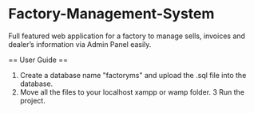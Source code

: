 # Factory-Management-System
Full featured web application for a factory to manage sells, invoices and dealer’s information via Admin Panel easily.

== User Guide ==
1. Create a database name "factoryms" and upload the .sql file into the database.
2. Move all the files to your localhost xampp or wamp folder.
3 Run the project.


